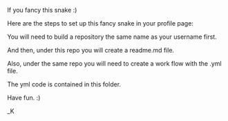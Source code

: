If you fancy this snake :) 

Here are the steps to set up this fancy snake in your profile page:

You will need to build a repository the same name as your username first. 

And then, under this repo you will create a readme.md file. 

Also, under the same repo you will need to create a work flow with the .yml file. 

The yml code is contained in this folder. 

Have fun. :)

_K
